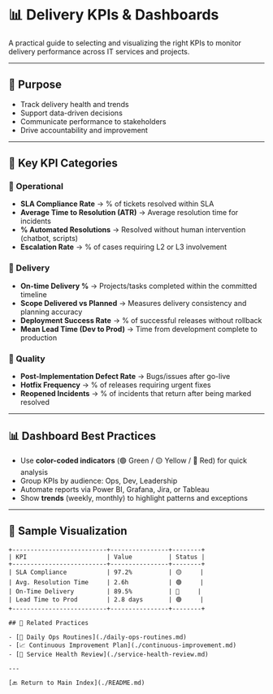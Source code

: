 # 📊 Delivery KPIs & Dashboards

A practical guide to selecting and visualizing the right KPIs to monitor delivery performance across IT services and projects.

---

## 🎯 Purpose

- Track delivery health and trends  
- Support data-driven decisions  
- Communicate performance to stakeholders  
- Drive accountability and improvement  

---

## 🚦 Key KPI Categories

### 🔹 Operational

- **SLA Compliance Rate** → % of tickets resolved within SLA  
- **Average Time to Resolution (ATR)** → Average resolution time for incidents  
- **% Automated Resolutions** → Resolved without human intervention (chatbot, scripts)  
- **Escalation Rate** → % of cases requiring L2 or L3 involvement  

### 🔹 Delivery

- **On-time Delivery %** → Projects/tasks completed within the committed timeline  
- **Scope Delivered vs Planned** → Measures delivery consistency and planning accuracy  
- **Deployment Success Rate** → % of successful releases without rollback  
- **Mean Lead Time (Dev to Prod)** → Time from development complete to production  

### 🔹 Quality

- **Post-Implementation Defect Rate** → Bugs/issues after go-live  
- **Hotfix Frequency** → % of releases requiring urgent fixes  
- **Reopened Incidents** → % of incidents that return after being marked resolved  

---

## 📊 Dashboard Best Practices

- Use **color-coded indicators** (🟢 Green / 🟡 Yellow / 🔴 Red) for quick analysis  
- Group KPIs by audience: Ops, Dev, Leadership  
- Automate reports via Power BI, Grafana, Jira, or Tableau  
- Show **trends** (weekly, monthly) to highlight patterns and exceptions  

---

## 📌 Sample Visualization

```plaintext
+--------------------------+----------------+--------+
| KPI                      | Value          | Status |
+--------------------------+----------------+--------+
| SLA Compliance           | 97.2%          | 🟡     |
| Avg. Resolution Time     | 2.6h           | 🟢     |
| On-Time Delivery         | 89.5%          | 🔴     |
| Lead Time to Prod        | 2.8 days       | 🟢     |
+--------------------------+----------------+--------+

## 📌 Related Practices

- [📆 Daily Ops Routines](./daily-ops-routines.md)
- [📈 Continuous Improvement Plan](./continuous-improvement.md)
- [🧠 Service Health Review](./service-health-review.md)

---

[🔙 Return to Main Index](./README.md)
